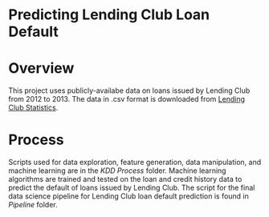 # Predicting Lending Club Loan Default

# Overview 
This project uses publicly-availabe data on loans issued by Lending Club from 2012 to 2013. The data in .csv format is downloaded from [Lending Club Statistics](https://www.lendingclub.com/info/download-data.action).

# Process
Scripts used for data exploration, feature generation, data manipulation, and machine learning are in the *KDD Process* folder. Machine learning algorithms are trained and tested on the loan and credit history data to predict the default of loans issued by Lending Club. The script for the final data science pipeline for Lending Club loan default prediction is found in *Pipeline* folder. 




